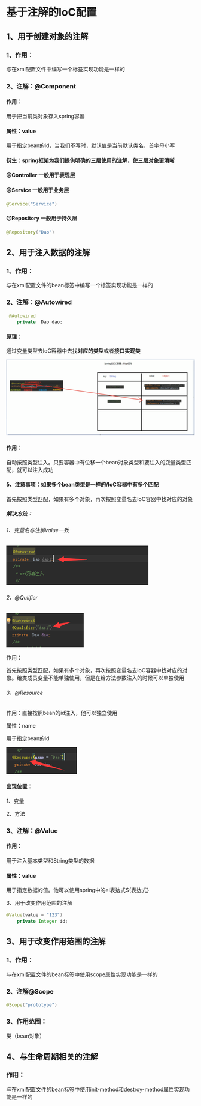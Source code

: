 # 基于注解的IoC配置

## 1、用于创建对象的注解

### 1、作用：

与在xml配置文件中编写一个<bean>标签实现功能是一样的

### 2、注解：@Component

#### 作用：

用于把当前类对象存入spring容器

#### 属性：value

用于指定bean的id，当我们不写时，默认值是当前默认类名，首字母小写

#### 衍生：spring框架为我们提供明确的三层使用的注解，使三层对象更清晰

#### @Controller  一般用于表现层

#### @Service  一般用于业务层

~~~java
@Service("Service")
~~~



####  @Repository 一般用于持久层

~~~java
@Repository("Dao")
~~~





## 2、用于注入数据的注解

### 1、作用：

与在xml配置文件的bean标签中编写一个<property>标签实现功能是一样的

### 2、注解：@Autowired

~~~java
 @Autowired
    private  Dao dao;
~~~

#### 原理：

通过变量类型去IoC容器中去找**对应的类型**或者**接口实现类**

![1569744150315](/mdImg/%E5%9F%BA%E4%BA%8E%E6%B3%A8%E8%A7%A3%E7%9A%84IoC%E9%85%8D%E7%BD%AE.assets/1569744150315.png)

#### 作用：

自动按照类型注入。只要容器中有位移一个bean对象类型和要注入的变量类型匹配，就可以注入成功

#### δ、注意事项：如果多个bean类型是一样的/IoC容器中有多个匹配

首先按照类型匹配，如果有多个对象，再次按照变量名去IoC容器中找对应的对象

##### 解决方法：

###### 1、变量名与注解value一致

![1569744580844](/mdImg/%E5%9F%BA%E4%BA%8E%E6%B3%A8%E8%A7%A3%E7%9A%84IoC%E9%85%8D%E7%BD%AE.assets/1569744580844.png)

###### 2、@Qulifier

![1569744741107](/mdImg/%E5%9F%BA%E4%BA%8E%E6%B3%A8%E8%A7%A3%E7%9A%84IoC%E9%85%8D%E7%BD%AE.assets/1569744741107.png)

作用：

首先按照类型匹配，如果有多个对象，再次按照变量名去IoC容器中找对应的对象。给类成员变量不能单独使用，但是在给方法参数注入的时候可以单独使用

###### 3、@Resource

作用：直接按照bean的id注入，他可以独立使用

属性：name

用于指定bean的id

![1569744982037](/mdImg/%E5%9F%BA%E4%BA%8E%E6%B3%A8%E8%A7%A3%E7%9A%84IoC%E9%85%8D%E7%BD%AE.assets/1569744982037.png)

#### 出现位置：

1、变量

2、方法

### 3、注解：@Value

#### 作用：

用于注入基本类型和String类型的数据

#### 属性：value

用于指定数据的值。他可以使用spring中的el表达式${表达式}

3、用于改变作用范围的注解

~~~java
@Value(value = "123")
    private Integer id;
~~~

## 3、用于改变作用范围的注解

### 1、作用：

与在xml配置文件的bean标签中使用scope属性实现功能是一样的

### 2、注解@Scope

```java
@Scope("prototype")
```

### 3、作用范围：

类（bean对象）

## 4、与生命周期相关的注解

### 作用：

与在xml配置文件的bean标签中使用init-method和destroy-method属性实现功能是一样的